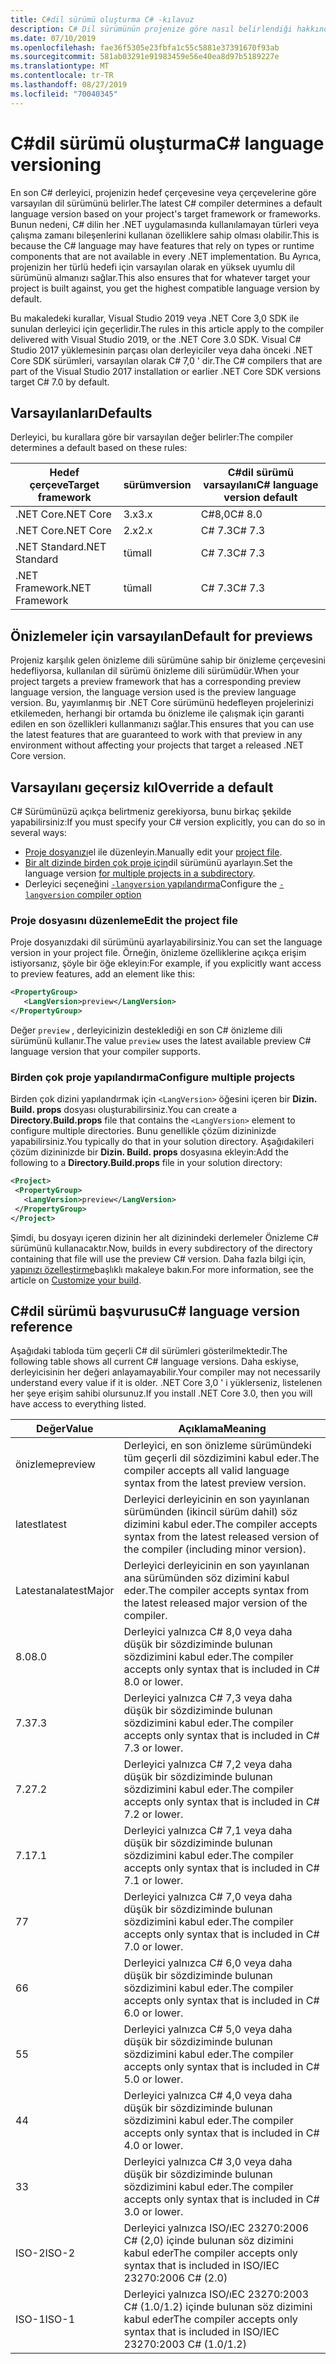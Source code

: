 ```yaml
---
title: C#dil sürümü oluşturma C# -kılavuz
description: C# Dil sürümünün projenize göre nasıl belirlendiği hakkında bilgi edinin ve bunu el ile ayarlayabileceğiniz farklı değerler.
ms.date: 07/10/2019
ms.openlocfilehash: fae36f5305e23fbfa1c55c5881e37391670f93ab
ms.sourcegitcommit: 581ab03291e91983459e56e40ea8d97b5189227e
ms.translationtype: MT
ms.contentlocale: tr-TR
ms.lasthandoff: 08/27/2019
ms.locfileid: "70040345"
---
```

# <a name="c-language-versioning"></a><span data-ttu-id="6f740-103">C#dil sürümü oluşturma</span><span class="sxs-lookup"><span data-stu-id="6f740-103">C# language versioning</span></span>

<span data-ttu-id="6f740-104">En son C# derleyici, projenizin hedef çerçevesine veya çerçevelerine göre varsayılan dil sürümünü belirler.</span><span class="sxs-lookup"><span data-stu-id="6f740-104">The latest C# compiler determines a default language version based on your project's target framework or frameworks.</span></span> <span data-ttu-id="6f740-105">Bunun nedeni, C# dilin her .NET uygulamasında kullanılamayan türleri veya çalışma zamanı bileşenlerini kullanan özelliklere sahip olması olabilir.</span><span class="sxs-lookup"><span data-stu-id="6f740-105">This is because the C# language may have features that rely on types or runtime components that are not available in every .NET implementation.</span></span> <span data-ttu-id="6f740-106">Bu Ayrıca, projenizin her türlü hedefi için varsayılan olarak en yüksek uyumlu dil sürümünü almanızı sağlar.</span><span class="sxs-lookup"><span data-stu-id="6f740-106">This also ensures that for whatever target your project is built against, you get the highest compatible language version by default.</span></span>

<span data-ttu-id="6f740-107">Bu makaledeki kurallar, Visual Studio 2019 veya .NET Core 3,0 SDK ile sunulan derleyici için geçerlidir.</span><span class="sxs-lookup"><span data-stu-id="6f740-107">The rules in this article apply to the compiler delivered with Visual Studio 2019, or the .NET Core 3.0 SDK.</span></span> <span data-ttu-id="6f740-108">Visual C# Studio 2017 yüklemesinin parçası olan derleyiciler veya daha önceki .NET Core SDK sürümleri, varsayılan olarak C# 7,0 ' dir.</span><span class="sxs-lookup"><span data-stu-id="6f740-108">The C# compilers that are part of the Visual Studio 2017 installation or earlier .NET Core SDK versions target C# 7.0 by default.</span></span> 

## <a name="defaults"></a><span data-ttu-id="6f740-109">Varsayılanları</span><span class="sxs-lookup"><span data-stu-id="6f740-109">Defaults</span></span>

<span data-ttu-id="6f740-110">Derleyici, bu kurallara göre bir varsayılan değer belirler:</span><span class="sxs-lookup"><span data-stu-id="6f740-110">The compiler determines a default based on these rules:</span></span>

|<span data-ttu-id="6f740-111">Hedef çerçeve</span><span class="sxs-lookup"><span data-stu-id="6f740-111">Target framework</span></span>|<span data-ttu-id="6f740-112">sürüm</span><span class="sxs-lookup"><span data-stu-id="6f740-112">version</span></span>|<span data-ttu-id="6f740-113">C#dil sürümü varsayılanı</span><span class="sxs-lookup"><span data-stu-id="6f740-113">C# language version default</span></span>|
|----------------|-------|---------------------------|
|<span data-ttu-id="6f740-114">.NET Core</span><span class="sxs-lookup"><span data-stu-id="6f740-114">.NET Core</span></span>|<span data-ttu-id="6f740-115">3.x</span><span class="sxs-lookup"><span data-stu-id="6f740-115">3.x</span></span>|<span data-ttu-id="6f740-116">C#8,0</span><span class="sxs-lookup"><span data-stu-id="6f740-116">C# 8.0</span></span>|
|<span data-ttu-id="6f740-117">.NET Core</span><span class="sxs-lookup"><span data-stu-id="6f740-117">.NET Core</span></span>|<span data-ttu-id="6f740-118">2.x</span><span class="sxs-lookup"><span data-stu-id="6f740-118">2.x</span></span>|<span data-ttu-id="6f740-119">C# 7.3</span><span class="sxs-lookup"><span data-stu-id="6f740-119">C# 7.3</span></span>|
|<span data-ttu-id="6f740-120">.NET Standard</span><span class="sxs-lookup"><span data-stu-id="6f740-120">.NET Standard</span></span>|<span data-ttu-id="6f740-121">tüm</span><span class="sxs-lookup"><span data-stu-id="6f740-121">all</span></span>|<span data-ttu-id="6f740-122">C# 7.3</span><span class="sxs-lookup"><span data-stu-id="6f740-122">C# 7.3</span></span>|
|<span data-ttu-id="6f740-123">.NET Framework</span><span class="sxs-lookup"><span data-stu-id="6f740-123">.NET Framework</span></span>|<span data-ttu-id="6f740-124">tüm</span><span class="sxs-lookup"><span data-stu-id="6f740-124">all</span></span>|<span data-ttu-id="6f740-125">C# 7.3</span><span class="sxs-lookup"><span data-stu-id="6f740-125">C# 7.3</span></span>|

## <a name="default-for-previews"></a><span data-ttu-id="6f740-126">Önizlemeler için varsayılan</span><span class="sxs-lookup"><span data-stu-id="6f740-126">Default for previews</span></span>

<span data-ttu-id="6f740-127">Projeniz karşılık gelen önizleme dili sürümüne sahip bir önizleme çerçevesini hedefliyorsa, kullanılan dil sürümü önizleme dili sürümüdür.</span><span class="sxs-lookup"><span data-stu-id="6f740-127">When your project targets a preview framework that has a corresponding preview language version, the language version used is the preview language version.</span></span> <span data-ttu-id="6f740-128">Bu, yayımlanmış bir .NET Core sürümünü hedefleyen projelerinizi etkilemeden, herhangi bir ortamda bu önizleme ile çalışmak için garanti edilen en son özellikleri kullanmanızı sağlar.</span><span class="sxs-lookup"><span data-stu-id="6f740-128">This ensures that you can use the latest features that are guaranteed to work with that preview in any environment without affecting your projects that target a released .NET Core version.</span></span>

## <a name="override-a-default"></a><span data-ttu-id="6f740-129">Varsayılanı geçersiz kıl</span><span class="sxs-lookup"><span data-stu-id="6f740-129">Override a default</span></span>

<span data-ttu-id="6f740-130">C# Sürümünüzü açıkça belirtmeniz gerekiyorsa, bunu birkaç şekilde yapabilirsiniz:</span><span class="sxs-lookup"><span data-stu-id="6f740-130">If you must specify your C# version explicitly, you can do so in several ways:</span></span>

- <span data-ttu-id="6f740-131">[Proje dosyanızı](#edit-the-project-file)el ile düzenleyin.</span><span class="sxs-lookup"><span data-stu-id="6f740-131">Manually edit your [project file](#edit-the-project-file).</span></span>
- <span data-ttu-id="6f740-132">[Bir alt dizinde birden çok proje için](#configure-multiple-projects)dil sürümünü ayarlayın.</span><span class="sxs-lookup"><span data-stu-id="6f740-132">Set the language version [for multiple projects in a subdirectory](#configure-multiple-projects).</span></span>
- <span data-ttu-id="6f740-133">Derleyici seçeneğini [ `-langversion` yapılandırma](compiler-options/langversion-compiler-option.md)</span><span class="sxs-lookup"><span data-stu-id="6f740-133">Configure the [`-langversion` compiler option](compiler-options/langversion-compiler-option.md)</span></span>

### <a name="edit-the-project-file"></a><span data-ttu-id="6f740-134">Proje dosyasını düzenleme</span><span class="sxs-lookup"><span data-stu-id="6f740-134">Edit the project file</span></span>

<span data-ttu-id="6f740-135">Proje dosyanızdaki dil sürümünü ayarlayabilirsiniz.</span><span class="sxs-lookup"><span data-stu-id="6f740-135">You can set the language version in your project file.</span></span> <span data-ttu-id="6f740-136">Örneğin, önizleme özelliklerine açıkça erişim istiyorsanız, şöyle bir öğe ekleyin:</span><span class="sxs-lookup"><span data-stu-id="6f740-136">For example, if you explicitly want access to preview features, add an element like this:</span></span>

```xml
<PropertyGroup>
   <LangVersion>preview</LangVersion>
</PropertyGroup>
```

<span data-ttu-id="6f740-137">Değer `preview` , derleyicinizin desteklediği en son C# önizleme dili sürümünü kullanır.</span><span class="sxs-lookup"><span data-stu-id="6f740-137">The value `preview` uses the latest available preview C# language version that your compiler supports.</span></span>

### <a name="configure-multiple-projects"></a><span data-ttu-id="6f740-138">Birden çok proje yapılandırma</span><span class="sxs-lookup"><span data-stu-id="6f740-138">Configure multiple projects</span></span>

<span data-ttu-id="6f740-139">Birden çok dizini yapılandırmak için `<LangVersion>` öğesini içeren bir **Dizin. Build. props** dosyası oluşturabilirsiniz.</span><span class="sxs-lookup"><span data-stu-id="6f740-139">You can create a **Directory.Build.props** file that contains the `<LangVersion>` element to configure multiple directories.</span></span> <span data-ttu-id="6f740-140">Bunu genellikle çözüm dizininizde yapabilirsiniz.</span><span class="sxs-lookup"><span data-stu-id="6f740-140">You typically do that in your solution directory.</span></span> <span data-ttu-id="6f740-141">Aşağıdakileri çözüm dizininizde bir **Dizin. Build. props** dosyasına ekleyin:</span><span class="sxs-lookup"><span data-stu-id="6f740-141">Add the following to a **Directory.Build.props** file in your solution directory:</span></span>

```xml
<Project>
 <PropertyGroup>
   <LangVersion>preview</LangVersion>
 </PropertyGroup>
</Project>
```

<span data-ttu-id="6f740-142">Şimdi, bu dosyayı içeren dizinin her alt dizinindeki derlemeler Önizleme C# sürümünü kullanacaktır.</span><span class="sxs-lookup"><span data-stu-id="6f740-142">Now, builds in every subdirectory of the directory containing that file will use the preview C# version.</span></span> <span data-ttu-id="6f740-143">Daha fazla bilgi için, [yapınızı özelleştirme](/visualstudio/msbuild/customize-your-build)başlıklı makaleye bakın.</span><span class="sxs-lookup"><span data-stu-id="6f740-143">For more information, see the article on [Customize your build](/visualstudio/msbuild/customize-your-build).</span></span>

## <a name="c-language-version-reference"></a><span data-ttu-id="6f740-144">C#dil sürümü başvurusu</span><span class="sxs-lookup"><span data-stu-id="6f740-144">C# language version reference</span></span>

<span data-ttu-id="6f740-145">Aşağıdaki tabloda tüm geçerli C# dil sürümleri gösterilmektedir.</span><span class="sxs-lookup"><span data-stu-id="6f740-145">The following table shows all current C# language versions.</span></span> <span data-ttu-id="6f740-146">Daha eskiyse, derleyicisinin her değeri anlayamayabilir.</span><span class="sxs-lookup"><span data-stu-id="6f740-146">Your compiler may not necessarily understand every value if it is older.</span></span> <span data-ttu-id="6f740-147">.NET Core 3,0 ' i yüklerseniz, listelenen her şeye erişim sahibi olursunuz.</span><span class="sxs-lookup"><span data-stu-id="6f740-147">If you install .NET Core 3.0, then you will have access to everything listed.</span></span>

|<span data-ttu-id="6f740-148">Değer</span><span class="sxs-lookup"><span data-stu-id="6f740-148">Value</span></span>|<span data-ttu-id="6f740-149">Açıklama</span><span class="sxs-lookup"><span data-stu-id="6f740-149">Meaning</span></span>|
|------------|-------------|
|<span data-ttu-id="6f740-150">önizleme</span><span class="sxs-lookup"><span data-stu-id="6f740-150">preview</span></span>|<span data-ttu-id="6f740-151">Derleyici, en son önizleme sürümündeki tüm geçerli dil sözdizimini kabul eder.</span><span class="sxs-lookup"><span data-stu-id="6f740-151">The compiler accepts all valid language syntax from the latest preview version.</span></span>|
|<span data-ttu-id="6f740-152">latest</span><span class="sxs-lookup"><span data-stu-id="6f740-152">latest</span></span>|<span data-ttu-id="6f740-153">Derleyici derleyicinin en son yayınlanan sürümünden (ikincil sürüm dahil) söz dizimini kabul eder.</span><span class="sxs-lookup"><span data-stu-id="6f740-153">The compiler accepts syntax from the latest released version of the compiler (including minor version).</span></span>|
|<span data-ttu-id="6f740-154">Latestana</span><span class="sxs-lookup"><span data-stu-id="6f740-154">latestMajor</span></span>|<span data-ttu-id="6f740-155">Derleyici derleyicinin en son yayınlanan ana sürümünden söz dizimini kabul eder.</span><span class="sxs-lookup"><span data-stu-id="6f740-155">The compiler accepts syntax from the latest released major version of the compiler.</span></span>|
|<span data-ttu-id="6f740-156">8.0</span><span class="sxs-lookup"><span data-stu-id="6f740-156">8.0</span></span>|<span data-ttu-id="6f740-157">Derleyici yalnızca C# 8,0 veya daha düşük bir sözdiziminde bulunan sözdizimini kabul eder.</span><span class="sxs-lookup"><span data-stu-id="6f740-157">The compiler accepts only syntax that is included in C# 8.0 or lower.</span></span>|
|<span data-ttu-id="6f740-158">7.3</span><span class="sxs-lookup"><span data-stu-id="6f740-158">7.3</span></span>|<span data-ttu-id="6f740-159">Derleyici yalnızca C# 7,3 veya daha düşük bir sözdiziminde bulunan sözdizimini kabul eder.</span><span class="sxs-lookup"><span data-stu-id="6f740-159">The compiler accepts only syntax that is included in C# 7.3 or lower.</span></span>|
|<span data-ttu-id="6f740-160">7.2</span><span class="sxs-lookup"><span data-stu-id="6f740-160">7.2</span></span>|<span data-ttu-id="6f740-161">Derleyici yalnızca C# 7,2 veya daha düşük bir sözdiziminde bulunan sözdizimini kabul eder.</span><span class="sxs-lookup"><span data-stu-id="6f740-161">The compiler accepts only syntax that is included in C# 7.2 or lower.</span></span>|
|<span data-ttu-id="6f740-162">7.1</span><span class="sxs-lookup"><span data-stu-id="6f740-162">7.1</span></span>|<span data-ttu-id="6f740-163">Derleyici yalnızca C# 7,1 veya daha düşük bir sözdiziminde bulunan sözdizimini kabul eder.</span><span class="sxs-lookup"><span data-stu-id="6f740-163">The compiler accepts only syntax that is included in C# 7.1 or lower.</span></span>|
|<span data-ttu-id="6f740-164">7</span><span class="sxs-lookup"><span data-stu-id="6f740-164">7</span></span>|<span data-ttu-id="6f740-165">Derleyici yalnızca C# 7,0 veya daha düşük bir sözdiziminde bulunan sözdizimini kabul eder.</span><span class="sxs-lookup"><span data-stu-id="6f740-165">The compiler accepts only syntax that is included in C# 7.0 or lower.</span></span>|
|<span data-ttu-id="6f740-166">6</span><span class="sxs-lookup"><span data-stu-id="6f740-166">6</span></span>|<span data-ttu-id="6f740-167">Derleyici yalnızca C# 6,0 veya daha düşük bir sözdiziminde bulunan sözdizimini kabul eder.</span><span class="sxs-lookup"><span data-stu-id="6f740-167">The compiler accepts only syntax that is included in C# 6.0 or lower.</span></span>|
|<span data-ttu-id="6f740-168">5</span><span class="sxs-lookup"><span data-stu-id="6f740-168">5</span></span>|<span data-ttu-id="6f740-169">Derleyici yalnızca C# 5,0 veya daha düşük bir sözdiziminde bulunan sözdizimini kabul eder.</span><span class="sxs-lookup"><span data-stu-id="6f740-169">The compiler accepts only syntax that is included in C# 5.0 or lower.</span></span>|
|<span data-ttu-id="6f740-170">4</span><span class="sxs-lookup"><span data-stu-id="6f740-170">4</span></span>|<span data-ttu-id="6f740-171">Derleyici yalnızca C# 4,0 veya daha düşük bir sözdiziminde bulunan sözdizimini kabul eder.</span><span class="sxs-lookup"><span data-stu-id="6f740-171">The compiler accepts only syntax that is included in C# 4.0 or lower.</span></span>|
|<span data-ttu-id="6f740-172">3</span><span class="sxs-lookup"><span data-stu-id="6f740-172">3</span></span>|<span data-ttu-id="6f740-173">Derleyici yalnızca C# 3,0 veya daha düşük bir sözdiziminde bulunan sözdizimini kabul eder.</span><span class="sxs-lookup"><span data-stu-id="6f740-173">The compiler accepts only syntax that is included in C# 3.0 or lower.</span></span>|
|<span data-ttu-id="6f740-174">ISO-2</span><span class="sxs-lookup"><span data-stu-id="6f740-174">ISO-2</span></span>|<span data-ttu-id="6f740-175">Derleyici yalnızca ISO/ıEC 23270:2006 C# (2,0) içinde bulunan söz dizimini kabul eder</span><span class="sxs-lookup"><span data-stu-id="6f740-175">The compiler accepts only syntax that is included in ISO/IEC 23270:2006 C# (2.0)</span></span> |
|<span data-ttu-id="6f740-176">ISO-1</span><span class="sxs-lookup"><span data-stu-id="6f740-176">ISO-1</span></span>|<span data-ttu-id="6f740-177">Derleyici yalnızca ISO/ıEC 23270:2003 C# (1.0/1.2) içinde bulunan söz dizimini kabul eder</span><span class="sxs-lookup"><span data-stu-id="6f740-177">The compiler accepts only syntax that is included in ISO/IEC 23270:2003 C# (1.0/1.2)</span></span> |
